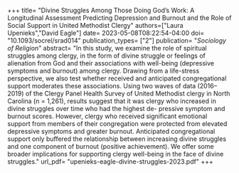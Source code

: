 +++
title= "Divine Struggles Among Those Doing God’s Work: A Longitudinal Assessment Predicting Depression and Burnout and the Role of Social Support in United Methodist Clergy"
authors=["Laura Upenieks","David Eagle"]
date= 2023-05-08T08:22:54-04:00
doi= "10.1093/socrel/srad014"
publication_types= ["2"]
publication= "*Sociology of Religion*"
abstract= "In this study, we examine the role of spiritual struggles among clergy, in the form of divine struggle or feelings of alienation from God and their associations with well-being (depressive symptoms and burnout) among clergy. Drawing from a life-stress perspective, we also test whether received and anticipated congregational support moderates these associations. Using two waves of data (2016– 2019) of the Clergy Panel Health Survey of United Methodist clergy in North Carolina (n = 1,261), results suggest that it was clergy who increased in divine struggles over time who had the highest de- pressive symptom and burnout scores. However, clergy who received significant emotional support from members of their congregation were protected from elevated depressive symptoms and greater burnout. Anticipated congregational support only buffered the relationship between increasing divine struggles and one component of burnout (positive achievement). We offer some broader implications for supporting clergy well-being in the face of divine struggles."
url_pdf= "upenieks-eagle-divine-struggles-2023.pdf"
+++
